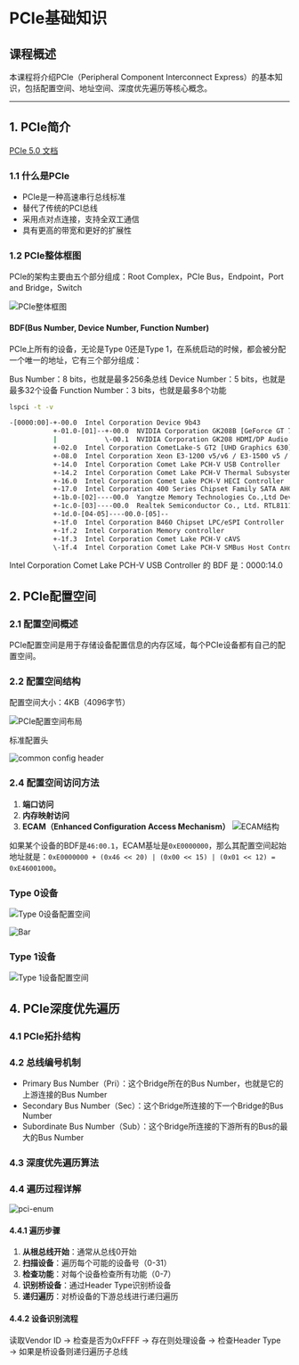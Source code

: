 # PCIe基础知识

## 课程概述

本课程将介绍PCIe（Peripheral Component Interconnect Express）的基本知识，包括配置空间、地址空间、深度优先遍历等核心概念。

---

## 1. PCIe简介

[PCIe 5.0 文档](https://picture.iczhiku.com/resource/eetop/SYkDTqhOLhpUTnMx.pdf)

### 1.1 什么是PCIe

- PCIe是一种高速串行总线标准
- 替代了传统的PCI总线
- 采用点对点连接，支持全双工通信
- 具有更高的带宽和更好的扩展性

### 1.2 PCIe整体框图

PCIe的架构主要由五个部分组成：Root Complex，PCIe Bus，Endpoint，Port and Bridge，Switch

![PCIe整体框图](../resource/img/PCIe总体框图.png)

#### BDF(Bus Number, Device Number, Function Number)

PCIe上所有的设备，无论是Type 0还是Type 1，在系统启动的时候，都会被分配一个唯一的地址，它有三个部分组成：

Bus Number：8 bits，也就是最多256条总线
Device Number：5 bits，也就是最多32个设备
Function Number：3 bits，也就是最多8个功能

```sh
lspci -t -v
```

```bash
-[0000:00]-+-00.0  Intel Corporation Device 9b43
           +-01.0-[01]--+-00.0  NVIDIA Corporation GK208B [GeForce GT 730]
           |            \-00.1  NVIDIA Corporation GK208 HDMI/DP Audio Controller
           +-02.0  Intel Corporation CometLake-S GT2 [UHD Graphics 630]
           +-08.0  Intel Corporation Xeon E3-1200 v5/v6 / E3-1500 v5 / 6th/7th/8th Gen Core Processor Gaussian Mixture Model
           +-14.0  Intel Corporation Comet Lake PCH-V USB Controller
           +-14.2  Intel Corporation Comet Lake PCH-V Thermal Subsystem
           +-16.0  Intel Corporation Comet Lake PCH-V HECI Controller
           +-17.0  Intel Corporation 400 Series Chipset Family SATA AHCI Controller
           +-1b.0-[02]----00.0  Yangtze Memory Technologies Co.,Ltd Device 0071
           +-1c.0-[03]----00.0  Realtek Semiconductor Co., Ltd. RTL8111/8168/8411 PCI Express Gigabit Ethernet Controller
           +-1d.0-[04-05]----00.0-[05]--
           +-1f.0  Intel Corporation B460 Chipset LPC/eSPI Controller
           +-1f.2  Intel Corporation Memory controller
           +-1f.3  Intel Corporation Comet Lake PCH-V cAVS
           \-1f.4  Intel Corporation Comet Lake PCH-V SMBus Host Controller
```

Intel Corporation Comet Lake PCH-V USB Controller 的 BDF 是：0000:14.0

## 2. PCIe配置空间

### 2.1 配置空间概述

PCIe配置空间是用于存储设备配置信息的内存区域，每个PCIe设备都有自己的配置空间。

### 2.2 配置空间结构

配置空间大小：4KB（4096字节）

![PCIe配置空间布局](../resource/img/pci-config-space-layout.png)

标准配置头

![common config header](../resource/img/CommonConfigurationSpaceHeader.png)

### 2.4 配置空间访问方法

1. **端口访问**
2. **内存映射访问**
3. **ECAM（Enhanced Configuration Access Mechanism）**
   ![ECAM结构](../resource/img/ECAM.png)

如果某个设备的BDF是`46:00.1`，ECAM基址是`0xE0000000`，那么其配置空间起始地址就是：`0xE0000000 + (0x46 << 20) | (0x00 << 15) | (0x01 << 12) = 0xE46001000`。

### Type 0设备

![Type 0设备配置空间](../resource/img/pci-config-type0.png)

![Bar](../resource/img/pci-bar.png)

### Type 1设备

![Type 1设备配置空间](../resource/img/pci-config-type1.png)

## 4. PCIe深度优先遍历

### 4.1 PCIe拓扑结构

### 4.2 总线编号机制

- Primary Bus Number（Pri）：这个Bridge所在的Bus Number，也就是它的上游连接的Bus Number
- Secondary Bus Number（Sec）：这个Bridge所连接的下一个Bridge的Bus Number
- Subordinate Bus Number（Sub）：这个Bridge所连接的下游所有的Bus的最大的Bus Number

### 4.3 深度优先遍历算法

### 4.4 遍历过程详解

![pci-enum](../resource/img/pci-enum.png)

#### 4.4.1 遍历步骤

1. **从根总线开始**：通常从总线0开始
2. **扫描设备**：遍历每个可能的设备号（0-31）
3. **检查功能**：对每个设备检查所有功能（0-7）
4. **识别桥设备**：通过Header Type识别桥设备
5. **递归遍历**：对桥设备的下游总线进行递归遍历

#### 4.4.2 设备识别流程

读取Vendor ID → 检查是否为0xFFFF → 存在则处理设备 → 检查Header Type → 如果是桥设备则递归遍历子总线